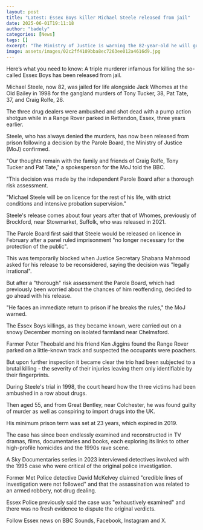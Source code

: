 ```yaml
---
layout: post
title: "Latest: Essex Boys killer Michael Steele released from jail"
date: 2025-06-01T19:11:18
author: "badely"
categories: [News]
tags: []
excerpt: "The Ministry of Justice is warning the 82-year-old he will go back to jail if he 'breaks the rules'."
image: assets/images/02c2ff4109bba8ec7263ee012a4616d9.jpg
---
```


Here’s what you need to know: A triple murderer infamous for killing the so-called Essex Boys has been released from jail.

Michael Steele, now 82, was jailed for life alongside Jack Whomes at the Old Bailey in 1998 for the gangland murders of Tony Tucker, 38, Pat Tate, 37, and Craig Rolfe, 26.

The three drug dealers were ambushed and shot dead with a pump action shotgun while in a Range Rover parked in Rettendon, Essex, three years earlier.

Steele, who has always denied the murders, has now been released from prison following a decision by the Parole Board, the Ministry of Justice (MoJ) confirmed. 

"Our thoughts remain with the family and friends of Craig Rolfe, Tony Tucker and Pat Tate," a spokesperson for the MoJ told the BBC.

"This decision was made by the independent Parole Board after a thorough risk assessment.

"Michael Steele will be on licence for the rest of his life, with strict conditions and intensive probation supervision."

Steele's release comes about four years after that of Whomes, previously of Brockford, near Stowmarket, Suffolk, who was released in 2021.

The Parole Board first said that Steele would be released on licence in February after a panel ruled imprisonment "no longer necessary for the protection of the public".

This was temporarily blocked when Justice Secretary Shabana Mahmood asked for his release to be reconsidered, saying the decision was "legally irrational".

But after a "thorough" risk assessment the Parole Board, which had previously been worried about the chances of him reoffending, decided to go ahead with his release.

"He faces an immediate return to prison if he breaks the rules," the MoJ warned.

The Essex Boys killings, as they became known, were carried out on a snowy December morning on isolated farmland near Chelmsford.

Farmer Peter Theobald and his friend Ken Jiggins found the Range Rover parked on a little-known track and suspected the occupants were poachers.

But upon further inspection it became clear the trio had been subjected to a brutal killing - the severity of their injuries leaving them only identifiable by their fingerprints.

During Steele's trial in 1998, the court heard how the three victims had been ambushed in a row about drugs.

Then aged 55, and from Great Bentley, near Colchester, he was found guilty of murder as well as conspiring to import drugs into the UK.

His minimum prison term was set at 23 years, which expired in 2019.

The case has since been endlessly examined and reconstructed in TV dramas, films, documentaries and books, each exploring its links to other high-profile homicides and the 1990s rave scene.

A Sky Documentaries series in 2023 interviewed detectives involved with the 1995 case who were critical of the original police investigation.

Former Met Police detective David McKelvey claimed "credible lines of investigation were not followed" and that the assassination was related to an armed robbery, not drug dealing.

Essex Police previously said the case was "exhaustively examined" and there was no fresh evidence to dispute the original verdicts.

Follow Essex news on BBC Sounds, Facebook, Instagram and X.

